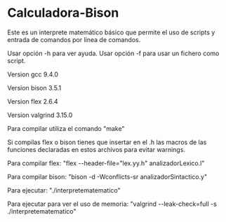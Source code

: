 # Calculadora-Bison
Este es un interprete matemático básico que permite el uso de scripts
y entrada de comandos por línea de comandos.

Usar opción -h para ver ayuda.
Usar opción -f para usar un fichero como script.


Version gcc 9.4.0

Version bison 3.5.1

Version flex 2.6.4

Version valgrind 3.15.0

Para compilar utiliza el comando "make"

Si compilas flex o bison tienes que insertar en el .h las macros de las funciones declaradas en estos
archivos para evitar warnings.

Para compilar flex: "flex --header-file="lex.yy.h" analizadorLexico.l"

Para compilar bison: "bison -d -Wconflicts-sr analizadorSintactico.y"

Para ejecutar: "./interpretematematico"

Para ejecutar para ver el uso de memoria: "valgrind --leak-check=full -s ./interpretematematico"


